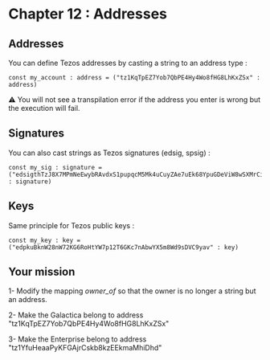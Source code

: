 # Chapter 12 : Addresses

## Addresses

You can define Tezos addresses by casting a string to an address type :

```
const my_account : address = ("tz1KqTpEZ7Yob7QbPE4Hy4Wo8fHG8LhKxZSx" : address)
```

⚠️ You will not see a transpilation error if the address you enter is wrong but the execution will fail.

## Signatures

You can also cast strings as Tezos signatures (edsig, spsig) :

```
const my_sig : signature = ("edsigthTzJ8X7MPmNeEwybRAvdxS1pupqcM5Mk4uCuyZAe7uEk68YpuGDeViW8wSXMrCi5CwoNgqs8V2w8ayB5dMJzrYCHhD8C7" : signature)
```

## Keys

Same principle for Tezos public keys :

```
const my_key : key = ("edpkuBknW28nW72KG6RoHtYW7p12T6GKc7nAbwYX5m8Wd9sDVC9yav" : key)
```

## Your mission

<!-- prettier-ignore -->
1- Modify the mapping *owner\_of* so that the owner is no longer a string but an address.

2- Make the Galactica belong to address "tz1KqTpEZ7Yob7QbPE4Hy4Wo8fHG8LhKxZSx"

3- Make the Enterprise belong to address "tz1YfuHeaaPyKFGAjrCskb8kzEEkmaMhiDhd"
